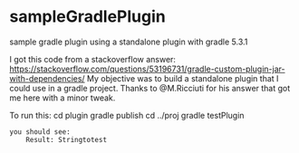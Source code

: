 # sampleGradlePlugin
sample gradle plugin using a standalone plugin with gradle 5.3.1

I got this code from a stackoverflow answer:
    https://stackoverflow.com/questions/53196731/gradle-custom-plugin-jar-with-dependencies/
My objective was to build a standalone plugin that I could use
in a gradle project.  Thanks to @M.Ricciuti for his answer that got me here with a minor tweak.

To run this:
    cd plugin
    gradle publish
    cd ../proj
    gradle testPlugin

    you should see:
        Result: Stringtotest
